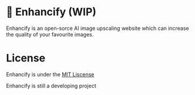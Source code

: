 # 🧭 Enhancify (WIP)
Enhancify is an open-sorce AI image upscaling website which can increase the quality of your favourite images.
# License
Enhancify is under the [MIT Liscense](https://opensource.org/license/mit/)

Enhancify is still a developing project
